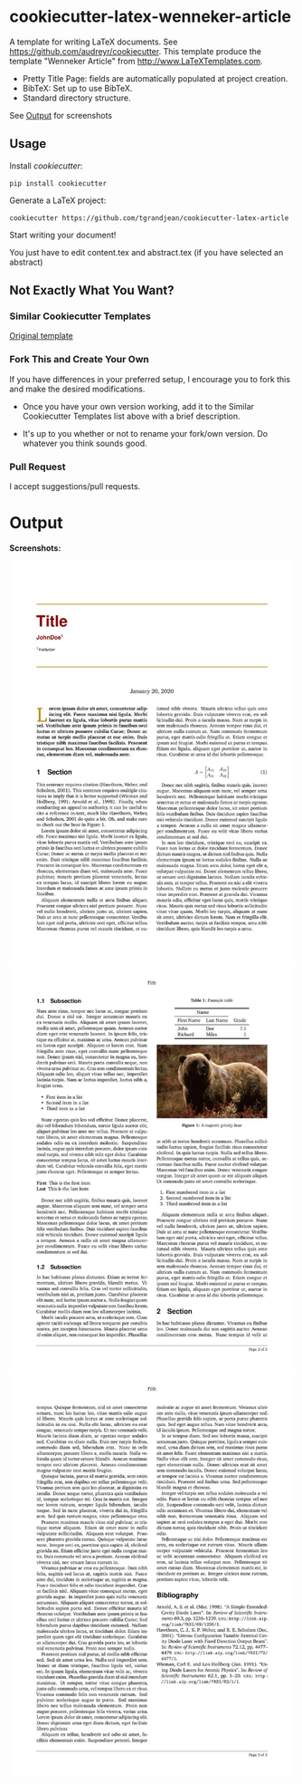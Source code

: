 # cookiecutter-latex-wenneker-article

A template for writing LaTeX documents.
See https://github.com/audreyr/cookiecutter.
This template produce the template "Wenneker Article" from http://www.LaTeXTemplates.com.

* Pretty Title Page: fields are automatically populated at project creation.
* BibTeX: Set up to use BibTeX.
* Standard directory structure.

See [Output](#output) for screenshots

## Usage

Install *cookiecutter*:

    pip install cookiecutter

Generate a LaTeX project:

    cookiecutter https://github.com/tgrandjean/cookiecutter-latex-article

Start writing your document!

  You just have to edit content.tex and abstract.tex (if you have selected an abstract)


## Not Exactly What You Want?

### Similar Cookiecutter Templates

[Original template](https://github.com/selimb/cookiecutter-latex-article)

### Fork This and Create Your Own

If you have differences in your preferred setup, I encourage you to fork this and make the desired modifications.

* Once you have your own version working, add it to the Similar Cookiecutter
  Templates list above with a brief description.

* It's up to you whether or not to rename your fork/own version. Do whatever
  you think sounds good.

### Pull Request

I accept suggestions/pull requests.

# Output

**Screenshots:**

![First page](bin/pics_1.jpg)
![Second page](bin/pics_2.jpg)
![Last page](bin/pics_3.jpg)
